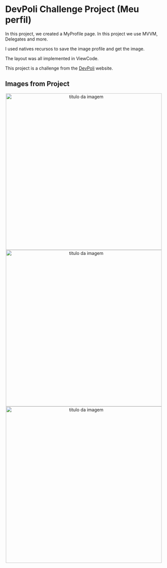 
# DevPoli Challenge Project (Meu perfil)

In this project, we created a MyProfile page. In this project we use MVVM, Delegates and more.

I used natives recursos to save the image profile and get the image.

The layout was all implemented in ViewCode.

This project is a challenge from the [DevPoli](https://www.devpoli.com/challenges/meu-perfil) website.

## Images from Project

<div align="center">
    <img width="500px" title="titulo da imagem" src="https://uploaddeimagens.com.br/images/004/695/321/full/Simulator_Screenshot_-_iPhone_15_-_2023-12-20_at_21.16.07.png?1703117791">

  <img width="500px" title="titulo da imagem" src="https://uploaddeimagens.com.br/images/004/695/322/full/Simulator_Screenshot_-_iPhone_15_-_2023-12-20_at_21.15.34.png?1703117840"/>

<img width="500px" title="titulo da imagem" src="https://uploaddeimagens.com.br/images/004/695/323/original/Simulator_Screenshot_-_iPhone_15_-_2023-12-20_at_21.15.41.png?1703117878"/>

<div>


